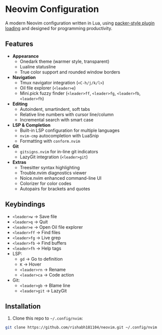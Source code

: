 # Neovim Configuration

A modern Neovim configuration written in Lua, using [packer-style plugin loading](https://neovim.io/doc/user/lua.html) and designed for programming productivity.

## Features

- **Appearance**
  - Onedark theme (warmer style, transparent)
  - Lualine statusline
  - True color support and rounded window borders
- **Navigation**
  - Tmux navigator integration (`<C-h/j/k/l>`)
  - Oil file explorer (`<leader>e`)
  - Mini.pick fuzzy finder (`<leader>ff`, `<leader>fg`, `<leader>fb`, `<leader>fh`)
- **Editing**
  - Autoindent, smartindent, soft tabs
  - Relative line numbers with cursor line/column
  - Incremental search with smart case
- **LSP & Completion**
  - Built-in LSP configuration for multiple languages
  - `nvim-cmp` autocompletion with LuaSnip
  - Formatting with `conform.nvim`
- **Git**
  - `gitsigns.nvim` for in-line git indicators
  - LazyGit integration (`<leader>git`)
- **Extras**
  - Treesitter syntax highlighting
  - Trouble.nvim diagnostics viewer
  - Noice.nvim enhanced command-line UI
  - Colorizer for color codes
  - Autopairs for brackets and quotes

## Keybindings

- `<leader>w` → Save file
- `<leader>q` → Quit
- `<leader>e` → Open Oil file explorer
- `<leader>ff` → Find files
- `<leader>fg` → Live grep
- `<leader>fb` → Find buffers
- `<leader>fh` → Help tags
- LSP:
  - `gd` → Go to definition
  - `K` → Hover
  - `<leader>rn` → Rename
  - `<leader>ca` → Code action
- Git:
  - `<leader>gb` → Blame line
  - `<leader>git` → LazyGit

## Installation

1. Clone this repo to `~/.config/nvim`:

```bash
git clone https://github.com/rishabh181104/neovim.git ~/.config/nvim
